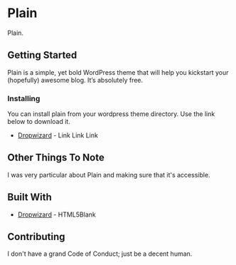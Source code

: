 # Plain

Plain.

## Getting Started

Plain is a simple, yet bold WordPress theme that will help you kickstart your (hopefully) awesome blog. It’s absolutely free.


### Installing

You can install plain from your wordpress theme directory. Use the link below to download it.

* [Dropwizard](http://www.link) - Link Link Link

## Other Things To Note

I was very particular about Plain and making sure that it's accessible. 

## Built With

* [Dropwizard](https://github.com/html5blank/) - HTML5Blank

## Contributing

I don't have a grand Code of Conduct; just be a decent human.
